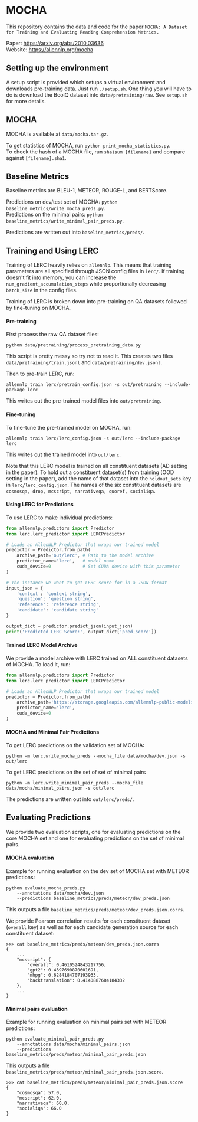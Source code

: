 # MOCHA
This repository contains the data and code for the paper `MOCHA: A Dataset for Training and Evaluating Reading Comprehension Metrics.`

Paper: https://arxiv.org/abs/2010.03636 \
Website: https://allennlp.org/mocha

## Setting up the environment
A setup script is provided which setups a virtual environment and downloads pre-training data. Just run `./setup.sh`. One thing you will have to do is download the BoolQ dataset into `data/pretraining/raw`. See `setup.sh` for more details. 

## MOCHA
MOCHA is available at `data/mocha.tar.gz`.

To get statistics of MOCHA, run `python print_mocha_statistics.py`. \
To check the hash of a MOCHA file, run `sha1sum [filename]` and compare against `[filename].sha1`. 

## Baseline Metrics
Baseline metrics are BLEU-1, METEOR, ROUGE-L, and BERTScore.

Predictions on dev/test set of MOCHA: `python baseline_metrics/write_mocha_preds.py`. \
Predictions on the minimal pairs: `python baseline_metrics/write_minimal_pair_preds.py`.

Predictions are written out into `baseline_metrics/preds/`.

## Training and Using LERC
Training of LERC heavily relies on `allennlp`. This means that training parameters are all specified through JSON config files in `lerc/`. If training doesn't fit into memory, you can increase the `num_gradient_accumulation_steps` while proportionally decreasing `batch_size` in the config files.


Training of LERC is broken down into pre-training on QA datasets followed by fine-tuning on MOCHA. 

#### Pre-training
First process the raw QA dataset files:
```
python data/pretraining/process_pretraining_data.py
```
This script is pretty messy so try not to read it. This creates two files `data/pretraining/train.jsonl` and `data/pretraining/dev.jsonl`.

Then to pre-train LERC, run: 
```
allennlp train lerc/pretrain_config.json -s out/pretraining --include-package lerc
```
This writes out the pre-trained model files into `out/pretraining`.

#### Fine-tuning
To fine-tune the pre-trained model on MOCHA, run:
```
allennlp train lerc/lerc_config.json -s out/lerc --include-package lerc
```
This writes out the trained model into `out/lerc`.

Note that this LERC model is trained on all constituent datasets (AD setting in the paper). To hold out a constituent dataset(s) from training (OOD setting in the paper), add the name of that dataset into the `holdout_sets` key in `lerc/lerc_config.json`. The names of the six constituent datasets are `cosmosqa, drop, mcscript, narrativeqa, quoref, socialiqa`.

#### Using LERC for Predictions
To use LERC to make individual predictions:
```python
from allennlp.predictors import Predictor
from lerc.lerc_predictor import LERCPredictor

# Loads an AllenNLP Predictor that wraps our trained model
predictor = Predictor.from_path(
    archive_path='out/lerc', # Path to the model archive
    predictor_name='lerc',   # model name
    cuda_device=0            # Set CUDA device with this parameter
)

# The instance we want to get LERC score for in a JSON format
input_json = {
    'context': 'context string',
    'question': 'question string',
    'reference': 'reference string', 
    'candidate': 'candidate string'
}

output_dict = predictor.predict_json(input_json)
print('Predicted LERC Score:', output_dict['pred_score'])
```

#### Trained LERC Model Archive
We provide a model archive with LERC trained on ALL constituent datasets of MOCHA. To load it, run:

```python
from allennlp.predictors import Predictor
from lerc.lerc_predictor import LERCPredictor

# Loads an AllenNLP Predictor that wraps our trained model
predictor = Predictor.from_path(
    archive_path='https://storage.googleapis.com/allennlp-public-models/lerc-2020-11-18.tar.gz',
    predictor_name='lerc',
    cuda_device=0
)
```

#### MOCHA and Minimal Pair Predictions
To get LERC predictions on the validation set of MOCHA:
```
python -m lerc.write_mocha_preds --mocha_file data/mocha/dev.json -s out/lerc
```
To get LERC predictions on the set of set of minimal pairs
```
python -m lerc.write_minimal_pair_preds --mocha_file data/mocha/minimal_pairs.json -s out/lerc
```

The predictions are written out into `out/lerc/preds/`.

## Evaluating Predictions
We provide two evaluation scripts, one for evaluating predictions on the core MOCHA set and one for evaluating predictions on the set of minimal pairs.

#### MOCHA evaluation
Example for running evaluation on the dev set of MOCHA set with METEOR predictions:
```
python evaluate_mocha_preds.py 
    --annotations data/mocha/dev.json 
    --predictions baseline_metrics/preds/meteor/dev_preds.json
```
This outputs a file `baseline_metrics/preds/meteor/dev_preds.json.corrs`.

We provide Pearson correlation results for each constituent dataset (`overall` key) as well as for each candidate generation source for each constituent dataset:

```
>>> cat baseline_metrics/preds/meteor/dev_preds.json.corrs
{
    ...
    "mcscript": {
        "overall": 0.4610524843217756,
        "gpt2": 0.4397690870601691,
        "mhpg": 0.6284184707193933,
        "backtranslation": 0.4140887684184332
    },
    ...
}
``` 

#### Minimal pairs evaluation
Example for running evaluation on minimal pairs set with METEOR predictions:
```
python evaluate_minimal_pair_preds.py 
    --annotations data/mocha/minimal_pairs.json
    --predictions baseline_metrics/preds/meteor/minimal_pair_preds.json
```
This outputs a file `baseline_metrics/preds/meteor/minimal_pair_preds.json.score`.

```
>>> cat baseline_metrics/preds/meteor/minimal_pair_preds.json.score
{
    "cosmosqa": 57.0,
    "mcscript": 62.0,
    "narrativeqa": 60.0,
    "socialiqa": 66.0
}
``` 

